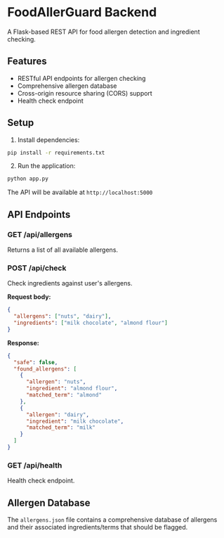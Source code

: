 # FoodAllerGuard Backend

A Flask-based REST API for food allergen detection and ingredient checking.

## Features

- RESTful API endpoints for allergen checking
- Comprehensive allergen database
- Cross-origin resource sharing (CORS) support
- Health check endpoint

## Setup

1. Install dependencies:
```bash
pip install -r requirements.txt
```

2. Run the application:
```bash
python app.py
```

The API will be available at `http://localhost:5000`

## API Endpoints

### GET /api/allergens
Returns a list of all available allergens.

### POST /api/check
Check ingredients against user's allergens.

**Request body:**
```json
{
  "allergens": ["nuts", "dairy"],
  "ingredients": ["milk chocolate", "almond flour"]
}
```

**Response:**
```json
{
  "safe": false,
  "found_allergens": [
    {
      "allergen": "nuts",
      "ingredient": "almond flour",
      "matched_term": "almond"
    },
    {
      "allergen": "dairy",
      "ingredient": "milk chocolate",
      "matched_term": "milk"
    }
  ]
}
```

### GET /api/health
Health check endpoint.

## Allergen Database

The `allergens.json` file contains a comprehensive database of allergens and their associated ingredients/terms that should be flagged.
